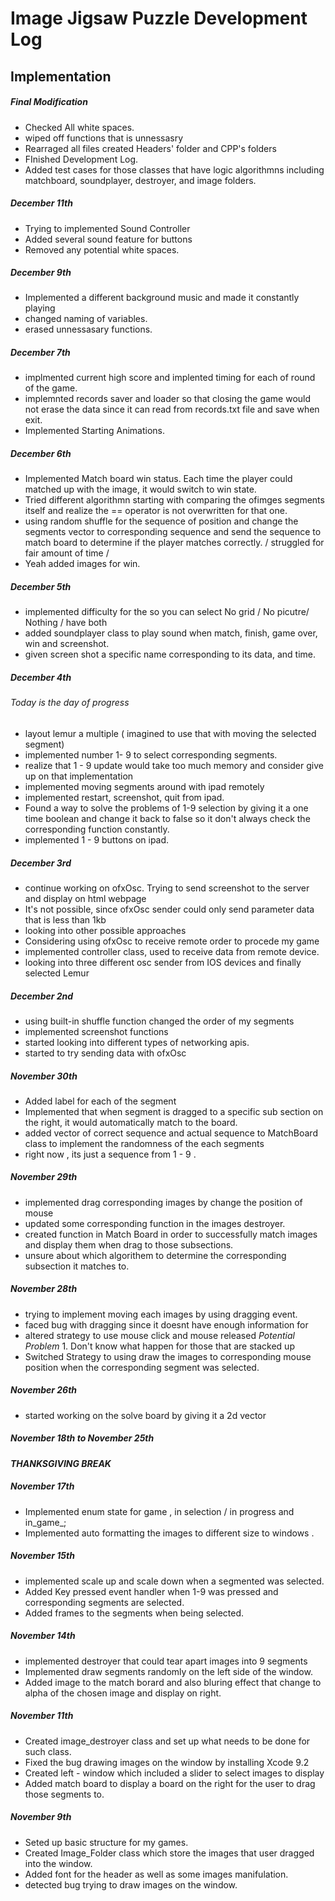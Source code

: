 # Image Jigsaw Puzzle Development Log

## Implementation

##### Final Modification
* Checked All white spaces.
* wiped off functions that is unnessasry 
* Rearraged all files created Headers' folder and CPP's folders 
* FInished Development Log.
* Added test cases for those classes that have logic algorithmns including matchboard, soundplayer, destroyer, and image folders. 

##### December 11th 
* Trying to implemented Sound Controller
* Added several sound feature for buttons 
* Removed any potential white spaces.

##### December 9th
* Implemented a different background music and made it constantly playing
* changed naming of variables.
* erased unnessasary functions.


##### December 7th 
* implmented current high score and implented timing for each of round of the game.
* implemnted records saver and loader so that closing the game would not erase the data since it can read from records.txt file and save when exit.
* Implemented Starting Animations.

##### December 6th
* Implemented Match board win status. Each time the player could matched up with the image, it would switch to win state.
* Tried different algorithmn starting with comparing the ofimges segments itself and realize the == operator is not overwritten for that one. 
* using random shuffle for the sequence of position and change the segments vector to corresponding sequence and send the sequence to match board to determine if the player matches correctly. / struggled for fair amount of time / 
* Yeah added images for win.

##### December 5th
* implemented difficulty for the so you can select No grid / No picutre/ Nothing / have both
* added soundplayer class to play sound when match, finish, game over, win and screenshot.
* given screen shot a specific name corresponding to its data, and time.

##### December 4th
###### Today is the day of progress ######
* layout lemur a multiple ( imagined to use that with moving the selected segment)
* implemented number 1- 9 to select corresponding segments. 
* realize that 1 - 9 update would take too much memory and consider give up on that implementation 
* implemented moving segments around with ipad remotely
* implemented restart, screenshot, quit from ipad.
* Found a way to solve the problems of 1-9 selection by giving it a one time boolean and change it back to false so it don't always check the corresponding function constantly.
* implemented 1 - 9 buttons on ipad.

##### December 3rd
* continue working on ofxOsc. Trying to send screenshot to the server and display on html webpage
* It's not possible, since ofxOsc sender could only send parameter data that is less than 1kb
* looking into other possible approaches
* Considering using ofxOsc to receive remote order to procede my game
* implemented controller class, used to receive data from remote device.
* looking into three different osc sender from IOS devices and finally selected Lemur

##### December 2nd
* using built-in shuffle function changed the order of my segments
* implemented screenshot functions
* started looking into different types of networking apis. 
* started to try sending data with ofxOsc 

##### November 30th
* Added label for each of the segment
* Implemented that when segment is dragged to a specific sub section on the right, it would automatically match to the board.
* added vector of correct sequence and actual sequence to MatchBoard class to implement the randomness of the each segments
* right now , its just a sequence from 1 - 9 . 

##### November 29th
* implemented drag corresponding images by change the position of mouse
* updated some corresponding function in the images destroyer.
* created function in Match Board in order to successfully match images and display them when drag to those subsections.
* unsure about which algorithem to determine the corresponding subsection it matches to.

##### November 28th
* trying to implement moving each images by using dragging event.
* faced bug with dragging since it doesnt have enough information for
* altered strategy to use mouse click and mouse released
*Potential Problem* 1. Don't know what happen for those that are stacked up
* Switched Strategy to using draw the images to corresponding mouse position when the corresponding segment was selected.

##### November 26th
* started working on the solve board by giving it a 2d vector

##### November 18th to November 25th

*********************THANKSGIVING BREAK*********************

##### November 17th
* Implemented enum state for game , in selection / in progress and in_game_;
* Implemented auto formatting the images to different size to windows .

##### November 15th
* implemented scale up and scale down when a segmented was selected.
* Added Key pressed event handler when 1-9 was pressed and corresponding segments are selected.
* Added frames to the segments when being selected.

##### November 14th
* implemented destroyer that could tear apart images into 9 segments
* Implemented draw segments randomly on the left side of the window.
* Added image to the match borard and also bluring effect that change to alpha of the chosen image and display on right.

##### November 11th
* Created image_destroyer class and set up what needs to be done for such class.
* Fixed the bug drawing images on the window by installing Xcode 9.2
* Created left - window which included a slider to select images to display
* Added match board to display a board on the right for the user to drag those segments to.

##### November 9th
* Seted up basic structure for my games.
* Created Image_Folder class which store the images that user dragged into the window.
* Added font for the header as well as some images manifulation.
* detected bug trying to draw images on the window.



